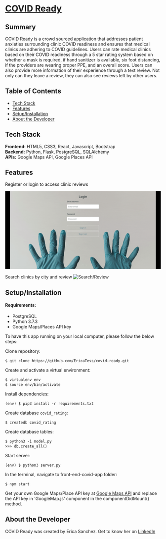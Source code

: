 # [COVID Ready](https://youtu.be/dfqQUmXaZiA)

## Summary
COVID Ready is a crowd sourced application that addresses patient anxieties surrounding clinic COVID readiness and ensures that medical clinics are adhering to COVID guidelines. Users can rate medical clinics based on their COVID readiness through a 5 star rating system based on whether a mask is required, if hand sanitizer is available, six foot distancing, if the providers are wearing proper PPE, and an overall score. Users can also provide more information of their experience through a text review. Not only can they leave a review, they can also see reviews left by other users.

## Table of Contents

* [Tech Stack](#tech-stack)
* [Features](#features)
* [Setup/Installation](#installation)
* [About the Developer](#about)

## <a name="tech-stack"></a>Tech Stack

__Frontend:__ HTML5, CSS3, React, Javascript, Bootstrap <br/>
__Backend:__ Python, Flask, PostgreSQL, SQLAlchemy <br/>
__APIs:__ Google Maps API, Google Places API <br/>

## <a name="features"></a>Features

Register or login to access clinic reviews

![Login](/front-end-covid-app/src/img/login.gif)

Search clinics by city and review
![Search/Review](/front-end-covid-app/src/img/nav-review.gif)

## <a name="installation"></a>Setup/Installation

#### Requirements:

- PostgreSQL
- Python 3.7.3
- Google Maps/Places API key

To have this app running on your local computer, please follow the below steps:

Clone repository:
```
$ git clone https://github.com/EricaTess/covid-ready.git
```
Create and activate a virtual environment:
```
$ virtualenv env
$ source env/bin/activate
```
Install dependencies:
```
(env) $ pip3 install -r requirements.txt
```
Create database `covid_rating`:
```
$ createdb covid_rating
```
Create database tables:
```
$ python3 -i model.py
>>> db.create_all()
```
Start server:
```
(env) $ python3 server.py
```
In the terminal, navigate to front-end-covid-app folder:
```
$ npm start
```

Get your own Google Maps/Place API key at [Google Maps API](https://developers.google.com/maps/documentation/javascript/get-api-key) and replace the API key in 'GoogleMap.js' component in the componentDidMount() method.


## <a name="about"></a>About the Developer

COVID Ready was created by Erica Sanchez. Get to know her on [LinkedIn](https://www.linkedin.com/in/erica-t-sanchez/)
